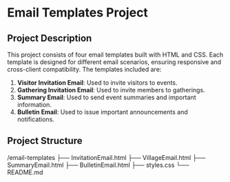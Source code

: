 # Email Templates Project

## Project Description
This project consists of four email templates built with HTML and CSS. Each template is designed for different email scenarios, ensuring responsive and cross-client compatibility. The templates included are:
1. **Visitor Invitation Email**: Used to invite visitors to events.
2. **Gathering Invitation Email**: Used to invite members to gatherings.
3. **Summary Email**: Used to send event summaries and important information.
4. **Bulletin Email**: Used to issue important announcements and notifications.

## Project Structure
/email-templates
├── InvitationEmail.html
├── VillageEmail.html
├── SummaryEmail.html
├── BulletinEmail.html
├── styles.css
└── README.md

